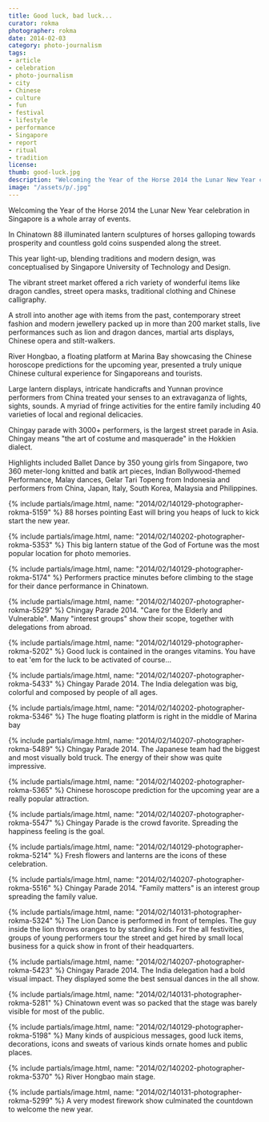 ```yaml
---
title: Good luck, bad luck...
curator: rokma
photographer: rokma
date: 2014-02-03
category: photo-journalism
tags:
- article
- celebration
- photo-journalism
- city
- Chinese
- culture
- fun
- festival
- lifestyle
- performance
- Singapore
- report
- ritual
- tradition
license:
thumb: good-luck.jpg
description: "Welcoming the Year of the Horse 2014 the Lunar New Year celebration in Singapore is a whole array of events. In Chinatown 88 illuminated lantern sculptures of horses galloping towards prosperity and countless gold coins suspended along the street. This year light-up, blending traditions and modern design, was conceptualised by Singapore University of Technology and Design."
image: "/assets/p/.jpg"
---
```



Welcoming the Year of the Horse 2014 the Lunar New Year celebration in Singapore is a whole array of events.

In Chinatown 88 illuminated lantern sculptures of horses galloping towards prosperity and countless gold coins suspended along the street.

This year light-up, blending traditions and modern design, was conceptualised by Singapore University of Technology and Design.

The vibrant street market offered a rich variety of wonderful items like dragon candles, street opera masks, traditional clothing and Chinese calligraphy.

A stroll into another age with items from the past, contemporary street fashion and modern jewellery packed up in more than 200 market stalls, live performances such as lion and dragon dances, martial arts displays, Chinese opera and stilt-walkers.

River Hongbao, a floating platform at Marina Bay showcasing the Chinese horoscope predictions for the upcoming year, presented a truly unique Chinese cultural experience for Singaporeans and tourists.

Large lantern displays, intricate handicrafts and Yunnan province performers from China treated your senses to an extravaganza of lights, sights, sounds. A myriad of fringe activities for the entire family including 40 varieties of local and regional delicacies.

Chingay parade with 3000+ performers, is the largest street parade in Asia. Chingay means "the art of costume and masquerade" in the Hokkien dialect.

Highlights included Ballet Dance by 350 young girls from Singapore, two 360 meter-long knitted and batik art pieces, Indian Bollywood-themed Performance, Malay dances, Gelar Tari Topeng from Indonesia and performers from China, Japan, Italy, South Korea, Malaysia and Philippines.

{% include partials/image.html, name: "2014/02/140129-photographer-rokma-5159" %}
88 horses pointing East will bring you heaps of luck to kick start the new year.

{% include partials/image.html, name: "2014/02/140202-photographer-rokma-5353" %}
This big lantern statue of the God of Fortune was the most popular location for photo memories.

{% include partials/image.html, name: "2014/02/140129-photographer-rokma-5174" %}
Performers practice minutes before climbing to the stage for their dance performance in Chinatown.

{% include partials/image.html, name: "2014/02/140207-photographer-rokma-5529" %}
Chingay Parade 2014. "Care for the Elderly and Vulnerable". Many "interest groups" show their scope, together with delegations from abroad.

{% include partials/image.html, name: "2014/02/140129-photographer-rokma-5202" %}
Good luck is contained in the oranges vitamins. You have to eat 'em for the luck to be activated of course...

{% include partials/image.html, name: "2014/02/140207-photographer-rokma-5433" %}
Chingay Parade 2014. The India delegation was big, colorful and composed by people of all ages.

{% include partials/image.html, name: "2014/02/140202-photographer-rokma-5346" %}
The huge floating platform is right in the middle of Marina bay

{% include partials/image.html, name: "2014/02/140207-photographer-rokma-5489" %}
Chingay Parade 2014. The Japanese team had the biggest and most visually bold truck. The energy of their show was quite impressive.

{% include partials/image.html, name: "2014/02/140202-photographer-rokma-5365" %}
Chinese horoscope prediction for the upcoming year are a really popular attraction.


{% include partials/image.html, name: "2014/02/140207-photographer-rokma-5547" %}
Chingay Parade is the crowd favorite. Spreading the happiness feeling is the goal.

{% include partials/image.html, name: "2014/02/140129-photographer-rokma-5214" %}
Fresh flowers and lanterns are the icons of these celebration.

{% include partials/image.html, name: "2014/02/140207-photographer-rokma-5516" %}
Chingay Parade 2014. "Family matters" is an interest group spreading the family value.

{% include partials/image.html, name: "2014/02/140131-photographer-rokma-5324" %}
The Lion Dance is performed in front of temples. The guy inside the lion throws oranges to by standing kids. For the all festivities, groups of young performers tour the street and get hired by small local business for a quick show in front of their headquarters.

{% include partials/image.html, name: "2014/02/140207-photographer-rokma-5423" %}
Chingay Parade 2014. The India delegation had a bold visual impact. They displayed some the best sensual dances in the all show.

{% include partials/image.html, name: "2014/02/140131-photographer-rokma-5281" %}
Chinatown event was so packed that the stage was barely visible for most of the public.

{% include partials/image.html, name: "2014/02/140129-photographer-rokma-5198" %}
Many kinds of auspicious messages, good luck items, decorations, icons and sweats of various kinds ornate homes and public places.

{% include partials/image.html, name: "2014/02/140202-photographer-rokma-5370" %}
River Hongbao main stage.

{% include partials/image.html, name: "2014/02/140131-photographer-rokma-5299" %}
A very modest firework show culminated the countdown to welcome the new year.
